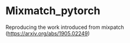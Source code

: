 # Mixmatch_pytorch
Reproducing the work introduced from mixpatch (https://arxiv.org/abs/1905.02249)
